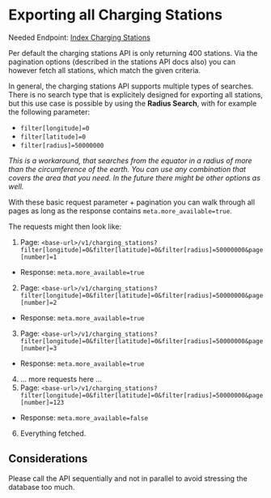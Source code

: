 # Exporting all Charging Stations

Needed Endpoint: [Index Charging Stations](../api/v1/charging_stations/index.md)

Per default the charging stations API is only returning 400 stations. Via the
pagination options (described in the stations API docs also) you can however
fetch all stations, which match the given criteria.

In general, the charging stations API supports multiple types of searches. There is no
search type that is explicitely designed for exporting all stations, but this
use case is possible by using the **Radius Search**, with for example the
following parameter:

* `filter[longitude]=0`
* `filter[latitude]=0`
* `filter[radius]=50000000`

*This is a workaround, that searches from the equator in a radius of more
than the circumference of the earth. You can use any combination that covers the
area that you need. In the future there might be other options as well.*

With these basic request parameter + pagination you can walk through all pages as long
as the
response contains `meta.more_available=true`.

The requests might then look like:

1) Page: `<base-url>/v1/charging_stations?filter[longitude]=0&filter[latitude]=0&filter[radius]=50000000&page[number]=1`
  * Response: `meta.more_available=true`
2) Page: `<base-url>/v1/charging_stations?filter[longitude]=0&filter[latitude]=0&filter[radius]=50000000&page[number]=2`
  * Response: `meta.more_available=true`
3) Page: `<base-url>/v1/charging_stations?filter[longitude]=0&filter[latitude]=0&filter[radius]=50000000&page[number]=3`
  * Response: `meta.more_available=true`
4) ... more requests here ...
5) Page: `<base-url>/v1/charging_stations?filter[longitude]=0&filter[latitude]=0&filter[radius]=50000000&page[number]=123`
  * Response: `meta.more_available=false`
6) Everything fetched.


## Considerations
Please call the API sequentially and not in parallel to avoid stressing the
database too much.